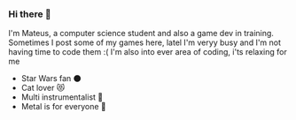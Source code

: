 ### Hi there 👋

<!--
**CocoDeLuta/CocoDeLuta** is a ✨ _special_ ✨ repository because its `README.md` (this file) appears on your GitHub profile.

Here are some ideas to get you started:

- 🔭 I’m currently working on ...
- 🌱 I’m currently learning ...
- 👯 I’m looking to collaborate on ...
- 🤔 I’m looking for help with ...
- 💬 Ask me about ...
- 📫 How to reach me: ...
- 😄 Pronouns: ...
- ⚡ Fun fact: ...
-->

I'm Mateus, a computer science student and also a game dev in training.
Sometimes I post some of my games here, latel I'm veryy busy and I'm not having time to code them :(
I'm also into ever area of coding, i'ts relaxing for me 

- Star Wars fan 🌑
- Cat lover 😻
- Multi instrumentalist 🎼
- Metal is for everyone 🤘
